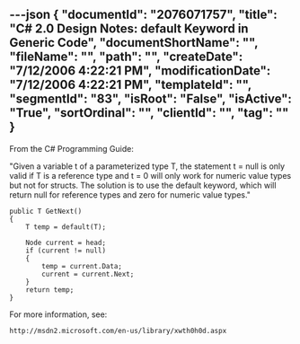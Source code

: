 ---json
{
  "documentId": "2076071757",
  "title": "C# 2.0 Design Notes: default Keyword in Generic Code",
  "documentShortName": "",
  "fileName": "",
  "path": "",
  "createDate": "7/12/2006 4:22:21 PM",
  "modificationDate": "7/12/2006 4:22:21 PM",
  "templateId": "",
  "segmentId": "83",
  "isRoot": "False",
  "isActive": "True",
  "sortOrdinal": "",
  "clientId": "",
  "tag": ""
}
---

From the C# Programming Guide:

&quot;Given a variable t of a parameterized type T, the statement t = null is only valid if T is a reference type and t = 0 will only work for numeric value types but not for structs. The solution is to use the default keyword, which will return null for reference types and zero for numeric value types.&quot;

    public T GetNext()
    {
        T temp = default(T);

        Node current = head;
        if (current != null)
        {
            temp = current.Data;
            current = current.Next;
        }
        return temp;
    }

For more information, see:

    http://msdn2.microsoft.com/en-us/library/xwth0h0d.aspx
